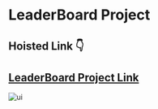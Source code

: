 # LeaderBoard Project

## Hoisted Link 👇

## [LeaderBoard Project Link](https://ugamraj.github.io/Leaderboard-Project/)

![ui](https://github.com/UgamRaj/Leaderboard-Project/assets/124122714/7d5c3e3a-34e1-4088-8d4b-937e77c88ab7)
